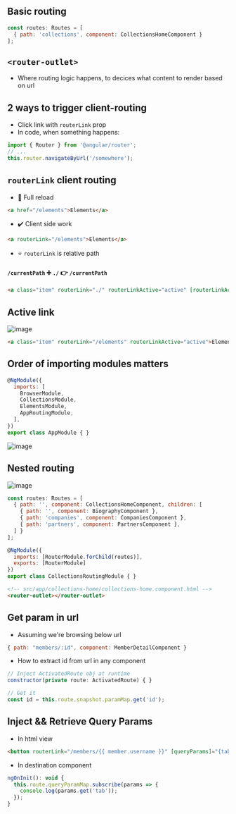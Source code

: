 ## Basic routing
```js
const routes: Routes = [
  { path: 'collections', component: CollectionsHomeComponent }
];
```

## `<router-outlet>`
- Where routing logic happens, to decices what content to render based on url

## 2 ways to trigger client-routing
* Click link with `routerLink` prop
* In code, when something happens:
```js
import { Router } from '@angular/router';
// ...
this.router.navigateByUrl('/somewhere');
```

## `routerLink` client routing
* 🚫 Full reload
```html
<a href="/elements">Elements</a>
```
* ✔️ Client side work
```html
<a routerLink="/elements">Elements</a>
```

* :star: `routerLink` is relative path
#### `/currentPath` ➕ `./` 👉 `/currentPath`
```html
<a class="item" routerLink="./" routerLinkActive="active" [routerLinkActiveOptions]="{ exact: true }">Home</a>
```

## Active link
![image](https://user-images.githubusercontent.com/28957748/126058066-123869c6-a607-481d-b26d-2b036edc3cfe.png)

```html
<a class="item" routerLink="/elements" routerLinkActive="active">Elements</a>7
```

## Order of importing modules matters
```js
@NgModule({
  imports: [
    BrowserModule,
    CollectionsModule,
    ElementsModule,
    AppRoutingModule,
  ],
})
export class AppModule { }
```

![image](https://user-images.githubusercontent.com/28957748/126058295-14cf4b4f-db9b-4141-a2f4-e7fe6b36c9ef.png)

## Nested routing
![image](https://user-images.githubusercontent.com/28957748/126116104-a50e0e4a-1238-4ff3-b551-888e26a34a84.png)

```js
const routes: Routes = [
  { path: '', component: CollectionsHomeComponent, children: [
    { path: '', component: BiographyComponent },
    { path: 'companies', component: CompaniesComponent },
    { path: 'partners', component: PartnersComponent },
  ] }
];

@NgModule({
  imports: [RouterModule.forChild(routes)],
  exports: [RouterModule]
})
export class CollectionsRoutingModule { }
```

```html
<!-- src/app/collections-home/collections-home.component.html -->
<router-outlet></router-outlet> 
```

## Get param in url
* Assuming we're browsing below url
```js
{ path: "members/:id", component: MemberDetailComponent }
```
* How to extract id from url in any component
```js
// Inject ActivatedRoute obj at runtime
constructor(private route: ActivatedRoute) { }

// Get it
const id = this.route.snapshot.paramMap.get('id');
```

## Inject && Retrieve Query Params
* In html view
```html
<button routerLink="/members/{{ member.username }}" [queryParams]="{tab: 3}"></button>
```
* In destination component
```js
ngOnInit(): void {
  this.route.queryParamMap.subscribe(params => {
    console.log(params.get('tab'));
  });
}
```
